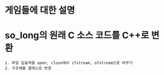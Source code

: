 # 게임들에 대한 설명

# so_long의 원래 C 소스 코드를 C++로 변환
    1. 파일 입출력을 open, close에서 ifstream, ofstream으로 바꾸기
    2. 구조체를 클래스로 변경